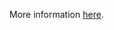 More information [here](https://docs.prismacloud.io/en/enterprise-edition/policy-reference/azure-policies/azure-networking-policies/azr-networking-185).
